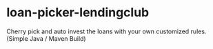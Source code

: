 # loan-picker-lendingclub
Cherry pick and auto invest the loans with your own customized rules. (Simple Java / Maven Build) 
